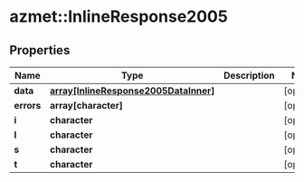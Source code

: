 # azmet::InlineResponse2005


## Properties
Name | Type | Description | Notes
------------ | ------------- | ------------- | -------------
**data** | [**array[InlineResponse2005DataInner]**](inline_response_200_5_data_inner.md) |  | [optional] 
**errors** | **array[character]** |  | [optional] 
**i** | **character** |  | [optional] 
**l** | **character** |  | [optional] 
**s** | **character** |  | [optional] 
**t** | **character** |  | [optional] 


